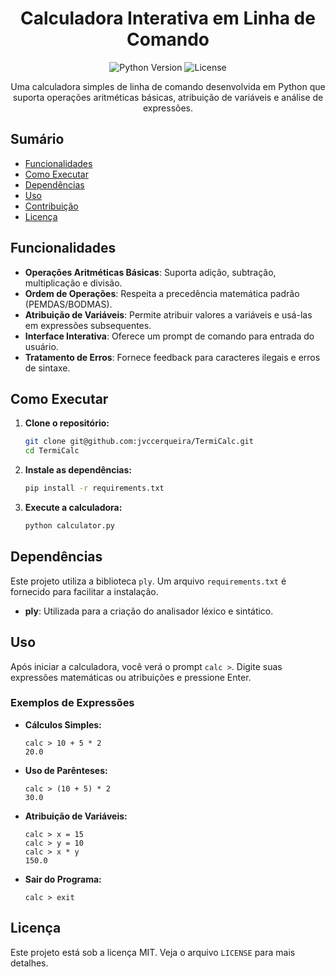 <h1 align="center">Calculadora Interativa em Linha de Comando</h1>

<p align="center">
  <img src="https://img.shields.io/badge/python-3.6%2B-blue.svg" alt="Python Version">
  <img src="https://img.shields.io/badge/license-MIT-green.svg" alt="License">
</p>

<p align="center">
  Uma calculadora simples de linha de comando desenvolvida em Python que suporta operações aritméticas básicas, atribuição de variáveis e análise de expressões.
</p>

## Sumário

* [Funcionalidades](#-funcionalidades)
* [Como Executar](#-como-executar)
* [Dependências](#️-dependências)
* [Uso](#-uso)
* [Contribuição](#-contribuição)
* [Licença](#-licença)

## Funcionalidades

* **Operações Aritméticas Básicas**: Suporta adição, subtração, multiplicação e divisão.
* **Ordem de Operações**: Respeita a precedência matemática padrão (PEMDAS/BODMAS).
* **Atribuição de Variáveis**: Permite atribuir valores a variáveis e usá-las em expressões subsequentes.
* **Interface Interativa**: Oferece um prompt de comando para entrada do usuário.
* **Tratamento de Erros**: Fornece feedback para caracteres ilegais e erros de sintaxe.

## Como Executar

1.  **Clone o repositório:**
    ```bash
    git clone git@github.com:jvccerqueira/TermiCalc.git
    cd TermiCalc
    ```

2.  **Instale as dependências:**
    ```bash
    pip install -r requirements.txt
    ```

3.  **Execute a calculadora:**
    ```bash
    python calculator.py
    ```

## Dependências

Este projeto utiliza a biblioteca `ply`. Um arquivo `requirements.txt` é fornecido para facilitar a instalação.

* **ply**: Utilizada para a criação do analisador léxico e sintático.

## Uso

Após iniciar a calculadora, você verá o prompt `calc >`. Digite suas expressões matemáticas ou atribuições e pressione Enter.

### Exemplos de Expressões

* **Cálculos Simples:**
    ```
    calc > 10 + 5 * 2
    20.0
    ```

* **Uso de Parênteses:**
    ```
    calc > (10 + 5) * 2
    30.0
    ```

* **Atribuição de Variáveis:**
    ```
    calc > x = 15
    calc > y = 10
    calc > x * y
    150.0
    ```

* **Sair do Programa:**
    ```
    calc > exit
    ```

## Licença

Este projeto está sob a licença MIT. Veja o arquivo `LICENSE` para mais detalhes.